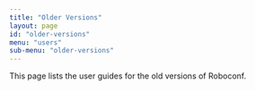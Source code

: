 ```yaml
---
title: "Older Versions"
layout: page
id: "older-versions"
menu: "users"
sub-menu: "older-versions"
---
```


This page lists the user guides for the old versions of Roboconf.
